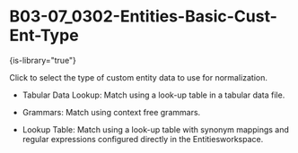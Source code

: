 # B03-07_0302-Entities-Basic-Cust-Ent-Type

{is-library="true"}

<snippet id="B03-07_0302-Entities-Basic-Cust-Ent-Type_snippet">



Click to select the type of custom entity data to use for normalization.

* Tabular Data Lookup: Match using a look-up table in a tabular data file.

* Grammars: Match using context free grammars.

* Lookup Table: Match using a look-up table with synonym mappings and regular expressions configured directly in the Entitiesworkspace.



</snippet>